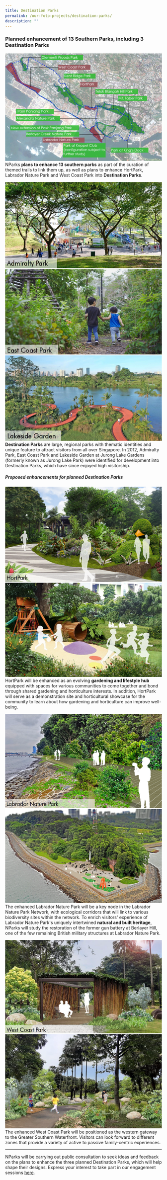 ```yaml
---
title: Destination Parks
permalink: /our-fotp-projects/destination-parks/
description: ""
---
```

### **Planned enhancement of 13 Southern Parks, including 3 Destination Parks**
![](/images/dp%20overview.png)
NParks **plans to enhance 13 southern parks** as part of the curation of themed trails to link them up, as well as plans to enhance HortPark, Labrador Nature Park and West Coast Park into **Destination Parks**.

![](/images/admiralty%20park.png)
![](/images/east%20coast%20park.png)
![](/images/lakeside%20garden.png)
**Destination Parks** are large, regional parks with thematic identities and unique feature to attract visitors from all over Singapore. In 2012, Admiralty Park, East Coast Park and Lakeside Garden at Jurong Lake Gardens (formerly known as Jurong Lake Park) were identified for development into Destination Parks, which have since enjoyed high visitorship.
 
##### Proposed enhancements for planned Destination Parks
 
 ![](/images/hortpark%201.png)
 ![](/images/hortpark%202.png)
HortPark will be enhanced as an evolving **gardening and lifestyle hub** equipped with spaces for various communities to come together and bond through shared gardening and horticulture interests. In addition, HortPark will serve as a demonstration site and horticultural showcase for the community to learn about how gardening and horticulture can improve well-being.
 
 ![](/images/labrador%20nature%20park%201.png)
 ![](/images/labrador%20nature%20park%202.png)
The enhanced Labrador Nature Park will be a key node in the Labrador Nature Park Network, with ecological corridors that will link to various biodiversity sites within the network. To enrich visitors' experience of Labrador Nature Park's uniquely intertwined **natural and built heritage**, NParks will study the restoration of the former gun battery at Berlayer Hill, one of the few remaining British military structures at Labrador Nature Park.

![](/images/west%20coast%20park%201.png)
![](/images/west%20coast%20park%202.png)
The enhanced West Coast Park will be positioned as the western gateway to the Greater Southern Waterfront. Visitors can look forward to different zones that provide a variety of active to passive family-centric experiences.

_______ 

NParks will be carrying out public consultation to seek ideas and feedback on the plans to enhance the three planned Destination Parks, which will help shape their designs. Express your interest to take part in our engagement sessions [here](https://form.gov.sg/6387253127058800110f220c).
